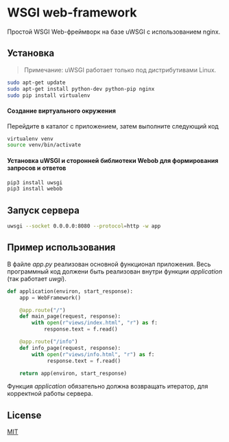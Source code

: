 # WSGI web-framework
Простой WSGI Web-фреймворк на базе uWSGI с использованием nginx.

## Установка
> Примечание: uWSGI работает только под дистрибутивами Linux.
```bash
sudo apt-get update
sudo apt-get install python-dev python-pip nginx
sudo pip install virtualenv
```
#### Создание виртуального окружения
Перейдите в каталог с приложением, затем выполните следующий код
```bash
virtualenv venv
source venv/bin/activate
```
#### Установка uWSGI и сторонней библиотеки Webob для формирования запросов и ответов
```bash
pip3 install uwsgi
pip3 install webob
```
## Запуск сервера
```bash
uwsgi --socket 0.0.0.0:8080 --protocol=http -w app
```
## Пример использования
В файле *app.py* реализован основной функционал приложения.
Весь программный код должени быть реализован внутри функции *application* (так работает *uwgi*).
```python
def application(environ, start_response):
    app = WebFramework()

    @app.route("/")
    def main_page(request, response):
        with open(r"views/index.html", "r") as f:
            response.text = f.read()

    @app.route("/info")
    def info_page(request, response):
        with open(r"views/info.html", "r") as f:
             response.text = f.read()

    return app(environ, start_response)
```
Функция *application* обязательно должна возвращать итератор, для корректной работы сервера.
## License
[MIT](https://choosealicense.com/licenses/mit/)
